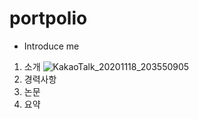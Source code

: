 # portpolio

- Introduce me

1. 소개
![KakaoTalk_20201118_203550905](https://user-images.githubusercontent.com/74610959/99525813-b10f1900-29dd-11eb-9058-67683dcd5cd7.png)
2. 경력사항
3. 논문
4. 요약

